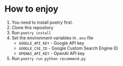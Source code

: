 # How to enjoy
1. You need to install poetry first.
1. Clone this repository
2. Run `poetry install`
3. Set the environment variables in `.env` file
    - `GOOGLE_API_KEY` - Google API key
    - `GOOGLE_CSE_ID` - Google Custom Search Engine ID
    - `OPENAI_API_KEY` - OpenAI API key
4. Run `poetry run python recommend.py`
